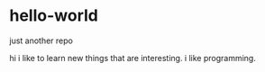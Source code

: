 # hello-world
just another repo

hi
i like to learn new things that are interesting.
i like programming.
